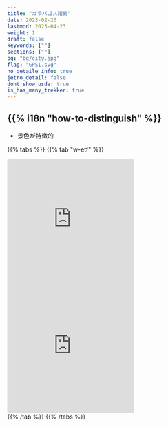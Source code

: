 ```yaml
---
title: "ガラパゴス諸島"
date: 2023-02-26
lastmod: 2023-04-23
weight: 1
draft: false
keywords: [""]
sections: [""]
bg: "bg/city.jpg"
flag: "GPSI.svg"
no_detaile_info: true
jetro_detail: false
dont_show_usda: true
is_has_many_trekker: true
---
```


<div class="main-desciption country-description">
    <h2 class="section-title">{{% i18n "how-to-distinguish" %}}</h2>
    <ul class="rule-list">
        <li>景色が特徴的</li>
    </ul>
</div>

{{% tabs  %}}
{{% tab "w-etf" %}}
<div class="googlemap-if">
<iframe src="https://www.google.com/maps/embed?pb=!4v1680249153855!6m8!1m7!1sdm_DVRdf9CF5Ss9GE30yNg!2m2!1d-0.4984015770416068!2d-90.24613166043521!3f220.89158686621346!4f-17.528547230976784!5f0.4000000000000002" width="295" height="295" style="border:0;" allowfullscreen="" loading="lazy" referrerpolicy="no-referrer-when-downgrade"></iframe>
<iframe src="https://www.google.com/maps/embed?pb=!4v1680249221609!6m8!1m7!1sDXZHpH2dI-jl4he017llkw!2m2!1d-0.4162076752774983!2d-91.0768570626588!3f13.734589964879623!4f-6.630947050301344!5f1.6941534706465222" width="295" height="295" style="border:0;" allowfullscreen="" loading="lazy" referrerpolicy="no-referrer-when-downgrade"></iframe>
</div>
{{% /tab %}}
{{% /tabs %}}
